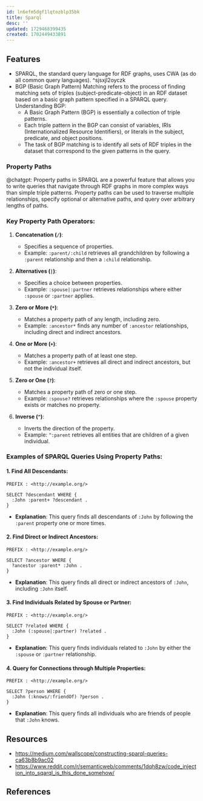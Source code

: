 ```yaml
---
id: ln6efm5dgf1lqtozblp35bk
title: Sparql
desc: ''
updated: 1729468399435
created: 1702449433891
---
```


## Features

-  SPARQL, the standard query language for RDF graphs, uses CWA (as do all common query languages). ^sjsxjl2oyczk
- BGP (Basic Graph Pattern) Matching refers to the process of finding matching sets of triples (subject-predicate-object) in an RDF dataset based on a basic graph pattern specified in a SPARQL query.
Understanding BGP:
    - A Basic Graph Pattern (BGP) is essentially a collection of triple patterns.
    - Each triple pattern in the BGP can consist of variables, IRIs (Internationalized Resource Identifiers), or literals in the subject, predicate, and object positions.
    - The task of BGP matching is to identify all sets of RDF triples in the dataset that correspond to the given patterns in the query.

### Property Paths

@chatgpt: Property paths in SPARQL are a powerful feature that allows you to write queries that navigate through RDF graphs in more complex ways than simple triple patterns. Property paths can be used to traverse multiple relationships, specify optional or alternative paths, and query over arbitrary lengths of paths.

### Key Property Path Operators:

1. **Concatenation (`/`)**:
   - Specifies a sequence of properties.
   - Example: `:parent/:child` retrieves all grandchildren by following a `:parent` relationship and then a `:child` relationship.

2. **Alternatives (`|`)**:
   - Specifies a choice between properties.
   - Example: `:spouse|:partner` retrieves relationships where either `:spouse` or `:partner` applies.

3. **Zero or More (`*`)**:
   - Matches a property path of any length, including zero.
   - Example: `:ancestor*` finds any number of `:ancestor` relationships, including direct and indirect ancestors.

4. **One or More (`+`)**:
   - Matches a property path of at least one step.
   - Example: `:ancestor+` retrieves all direct and indirect ancestors, but not the individual itself.

5. **Zero or One (`?`)**:
   - Matches a property path of zero or one step.
   - Example: `:spouse?` retrieves relationships where the `:spouse` property exists or matches no property.

6. **Inverse (`^`)**:
   - Inverts the direction of the property.
   - Example: `^:parent` retrieves all entities that are children of a given individual.

### Examples of SPARQL Queries Using Property Paths:

#### 1. Find All Descendants:
```sparql
PREFIX : <http://example.org/>

SELECT ?descendant WHERE {
  :John :parent+ ?descendant .
}
```
- **Explanation**: This query finds all descendants of `:John` by following the `:parent` property one or more times.

#### 2. Find Direct or Indirect Ancestors:
```sparql
PREFIX : <http://example.org/>

SELECT ?ancestor WHERE {
  ?ancestor :parent* :John .
}
```
- **Explanation**: This query finds all direct or indirect ancestors of `:John`, including `:John` itself.

#### 3. Find Individuals Related by Spouse or Partner:
```sparql
PREFIX : <http://example.org/>

SELECT ?related WHERE {
  :John (:spouse|:partner) ?related .
}
```
- **Explanation**: This query finds individuals related to `:John` by either the `:spouse` or `:partner` relationship.

#### 4. Query for Connections through Multiple Properties:
```sparql
PREFIX : <http://example.org/>

SELECT ?person WHERE {
  :John (:knows/:friendOf) ?person .
}
```
- **Explanation**: This query finds all individuals who are friends of people that `:John` knows.

## Resources

- https://medium.com/wallscope/constructing-sparql-queries-ca63b8b9ac02
- https://www.reddit.com/r/semanticweb/comments/1dqh8zw/code_injection_into_sqarql_is_this_done_somehow/

## References